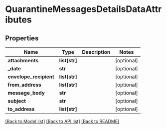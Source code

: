 # QuarantineMessagesDetailsDataAttributes

## Properties
Name | Type | Description | Notes
------------ | ------------- | ------------- | -------------
**attachments** | **list[str]** |  | [optional] 
**_date** | **str** |  | [optional] 
**envelope_recipient** | **list[str]** |  | [optional] 
**from_address** | **list[str]** |  | [optional] 
**message_body** | **str** |  | [optional] 
**subject** | **str** |  | [optional] 
**to_address** | **list[str]** |  | [optional] 

[[Back to Model list]](../README.md#documentation-for-models) [[Back to API list]](../README.md#documentation-for-api-endpoints) [[Back to README]](../README.md)

